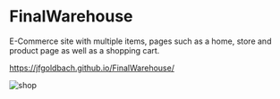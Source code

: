 # FinalWarehouse
E-Commerce site with multiple items, pages such as a home, store and product page as well as a shopping cart.

https://jfgoldbach.github.io/FinalWarehouse/

![shop](https://user-images.githubusercontent.com/87607216/187158977-4a6d7bad-3e54-4feb-81d7-a1373596c4a8.png)
